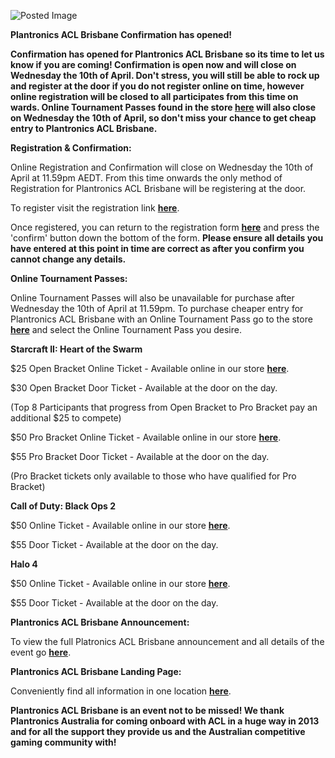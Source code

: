 ![Posted Image](http://oi50.tinypic.com/xee992.jpg)





**Plantronics ACL Brisbane Confirmation has opened!**





**Confirmation has opened for Plantronics ACL Brisbane so its time to let us know if you are coming! Confirmation is open now and will close on Wednesday the 10th of April. Don't stress, you will still be able to rock up and register at the door if you do not register online on time, however online registration will be closed to all participates from this time on wards. Online Tournament Passes found in the store 
**[here](http://www.aclpro.com.au/forums/store)** will also close on Wednesday the 10th of April, so don't miss your chance to get cheap entry to Plantronics ACL Brisbane.**





**Registration & Confirmation:**

Online Registration and Confirmation will close on Wednesday the 10th of April at 11.59pm AEDT. From this time onwards the only method of Registration for Plantronics ACL Brisbane will be registering at the door. 





To register visit the registration link 
**[here](http://registration.aclpro.com.au/?e=98)**. 


Once registered, you can return to the registration form 
**[here](http://registration.aclpro.com.au/?e=98)** and press the 'confirm' button down the bottom of the form. 
**Please ensure all details you have entered at this point in time are correct as after you confirm you cannot change any details.**






**Online Tournament Passes:**

Online Tournament Passes will also be unavailable for purchase after Wednesday the 10th of April at 11.59pm. To purchase cheaper entry for Plantronics ACL Brisbane with an Online Tournament Pass go to the store 
**[here](http://www.aclpro.com.au/forums/store)** and select the Online Tournament Pass you desire. 






**Starcraft II: Heart of the Swarm**


$25 Open Bracket Online Ticket - Available online in our store 
**[here](http://www.aclpro.com.au/forums/store/product/41-plantronics-acl-brisbane-2013-starcraft-ii-open-bracket/)**.


$30 Open Bracket Door Ticket - Available at the door on the day.



(Top 8 Participants that progress from Open Bracket to Pro Bracket pay an additional $25 to compete)

$50 Pro Bracket Online Ticket - Available online in our store 
**[here](http://www.aclpro.com.au/forums/store/product/42-plantronics-brisbane-2013-starcraft-ii-pro-bracket/)**.


$55 Pro Bracket Door Ticket - Available at the door on the day.



(Pro Bracket tickets only available to those who have qualified for Pro Bracket)





**Call of Duty: Black Ops 2**


$50 Online Ticket - Available online in our store 
**[here](http://www.aclpro.com.au/forums/store/product/43-plantronics-acl-brisbane-2013-black-ops-2/)**.


$55 Door Ticket - Available at the door on the day.






**Halo 4**


$50 Online Ticket - Available online in our store 
**[here](http://www.aclpro.com.au/forums/store/product/44-plantronics-acl-brisbane-2013-halo-4/)**.


$55 Door Ticket - Available at the door on the day.






**Plantronics ACL Brisbane Announcement:**

To view the full Platronics ACL Brisbane announcement and all details of the event go 
**[here](http://www.aclpro.com.au/forums/topic/20039-plantronics-gamecom-acl-brisbane-announced/)**.






**Plantronics ACL Brisbane Landing Page:**

Conveniently find all information in one location 
**[here](http://www.aclpro.com.au/2013/events/brisbane/acl-brisbane-2013-landing-page)**.






**Plantronics ACL Brisbane is an event not to be missed! We thank Plantronics Australia for coming onboard with ACL in a huge way in 2013 and for all the support they provide us and the Australian competitive gaming community with!**